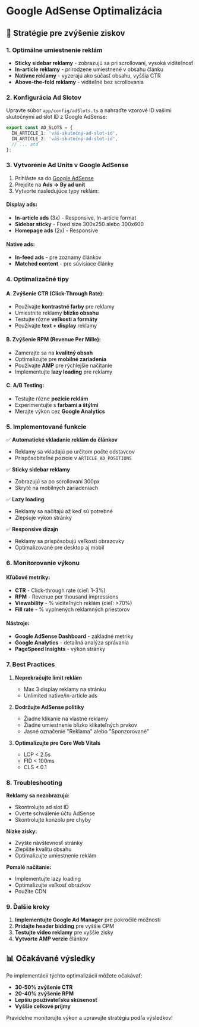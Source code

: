 # Google AdSense Optimalizácia

## 🎯 Stratégie pre zvýšenie ziskov

### 1. **Optimálne umiestnenie reklám**

- **Sticky sidebar reklamy** - zobrazujú sa pri scrollovaní, vysoká viditeľnosť
- **In-article reklamy** - prirodzene umiestnené v obsahu článku
- **Natívne reklamy** - vyzerajú ako súčasť obsahu, vyššia CTR
- **Above-the-fold reklamy** - viditeľné bez scrollovania

### 2. **Konfigurácia Ad Slotov**

Upravte súbor `app/config/adSlots.ts` a nahraďte vzorové ID vašimi skutočnými ad slot ID z Google AdSense:

```typescript
export const AD_SLOTS = {
  IN_ARTICLE_1: 'váš-skutočný-ad-slot-id',
  IN_ARTICLE_2: 'váš-skutočný-ad-slot-id',
  // ... atď
};
```

### 3. **Vytvorenie Ad Units v Google AdSense**

1. Prihláste sa do [Google AdSense](https://www.google.com/adsense/)
2. Prejdite na **Ads → By ad unit**
3. Vytvorte nasledujúce typy reklám:

#### Display ads:

- **In-article ads** (3x) - Responsive, In-article format
- **Sidebar sticky** - Fixed size 300x250 alebo 300x600
- **Homepage ads** (2x) - Responsive

#### Native ads:

- **In-feed ads** - pre zoznamy článkov
- **Matched content** - pre súvisiace články

### 4. **Optimalizačné tipy**

#### A. Zvýšenie CTR (Click-Through Rate):

- Používajte **kontrastné farby** pre reklamy
- Umiestnite reklamy **blízko obsahu**
- Testujte rôzne **veľkosti a formáty**
- Používajte **text + display** reklamy

#### B. Zvýšenie RPM (Revenue Per Mille):

- Zamerajte sa na **kvalitný obsah**
- Optimalizujte pre **mobilné zariadenia**
- Používajte **AMP** pre rýchlejšie načítanie
- Implementujte **lazy loading** pre reklamy

#### C. A/B Testing:

- Testujte rôzne **pozície reklám**
- Experimentujte s **farbami a štýlmi**
- Merajte výkon cez **Google Analytics**

### 5. **Implementované funkcie**

✅ **Automatické vkladanie reklám do článkov**

- Reklamy sa vkladajú po určitom počte odstavcov
- Prispôsobiteľné pozície v `ARTICLE_AD_POSITIONS`

✅ **Sticky sidebar reklamy**

- Zobrazujú sa po scrollovaní 300px
- Skryté na mobilných zariadeniach

✅ **Lazy loading**

- Reklamy sa načítajú až keď sú potrebné
- Zlepšuje výkon stránky

✅ **Responsive dizajn**

- Reklamy sa prispôsobujú veľkosti obrazovky
- Optimalizované pre desktop aj mobil

### 6. **Monitorovanie výkonu**

#### Kľúčové metriky:

- **CTR** - Click-through rate (cieľ: 1-3%)
- **RPM** - Revenue per thousand impressions
- **Viewability** - % viditeľných reklám (cieľ: >70%)
- **Fill rate** - % vyplnených reklamných priestorov

#### Nástroje:

- **Google AdSense Dashboard** - základné metriky
- **Google Analytics** - detailná analýza správania
- **PageSpeed Insights** - výkon stránky

### 7. **Best Practices**

1. **Neprekračujte limit reklám**

   - Max 3 display reklamy na stránku
   - Unlimited native/in-article ads

2. **Dodržujte AdSense politiky**

   - Žiadne klikanie na vlastné reklamy
   - Žiadne umiestnenie blízko klikateľných prvkov
   - Jasné označenie "Reklama" alebo "Sponzorované"

3. **Optimalizujte pre Core Web Vitals**
   - LCP < 2.5s
   - FID < 100ms
   - CLS < 0.1

### 8. **Troubleshooting**

**Reklamy sa nezobrazujú:**

- Skontrolujte ad slot ID
- Overte schválenie účtu AdSense
- Skontrolujte konzolu pre chyby

**Nízke zisky:**

- Zvýšte návštevnosť stránky
- Zlepšite kvalitu obsahu
- Optimalizujte umiestnenie reklám

**Pomalé načítanie:**

- Implementujte lazy loading
- Optimalizujte veľkosť obrázkov
- Použite CDN

### 9. **Ďalšie kroky**

1. **Implementujte Google Ad Manager** pre pokročilé možnosti
2. **Pridajte header bidding** pre vyššie CPM
3. **Testujte video reklamy** pre vyššie zisky
4. **Vytvorte AMP verzie** článkov

## 📊 Očakávané výsledky

Po implementácii týchto optimalizácií môžete očakávať:

- **30-50% zvýšenie CTR**
- **20-40% zvýšenie RPM**
- **Lepšiu používateľskú skúsenosť**
- **Vyššie celkové príjmy**

Pravidelne monitorujte výkon a upravujte stratégiu podľa výsledkov!
